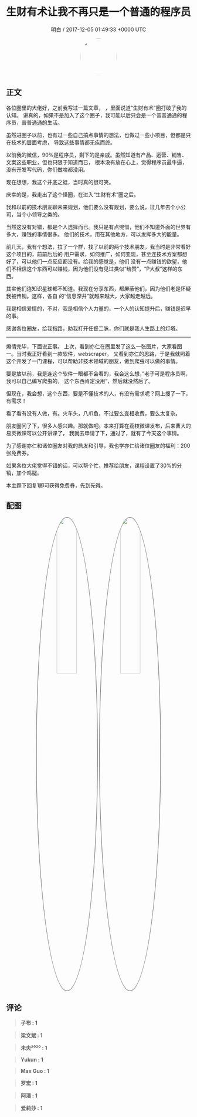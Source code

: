 <h1 align="center">生财有术让我不再只是一个普通的程序员</h1>
<p align="center">
    <a>明白 / 2017-12-05 01:49:33 &#43;0000 UTC</a>
</p>

<div align="center">
    <img src="https://images.zsxq.com/FjQmHspasTB6fS9i4Psn1Vi_tfMe?e=1590940799&amp;token=kIxbL07-8jAj8w1n4s9zv64FuZZNEATmlU_Vm6zD:G1ott7_PptRi18eZpfiMpU6xbzw=" width="100" height="100" style="border:1px solid;border-radius:50%; color:#ffffff"/>
</div>

## 正文

<div>
各位圈里的大佬好，之前我写过一篇文章，
 ，里面说道“生财有术”圈打破了我的认知。
讲真的，如果不是加入了这个圈子，我可能以后只会是一个普普通通的程序员，普普通通的生活。

虽然进圈子以前，也有过一些自己搞点事情的想法，也做过一些小项目，但都是只在技术的层面考虑，
导致这些事情都无疾而终。

以前我的微信，90%是程序员，剩下的是亲戚。虽然知道有产品、运营、销售、文案这些职业，但也只限于知道而已，
根本没有放在心上，觉得程序员最牛逼，没有开发写代码，你们做啥都没用。

现在想想，我这个井底之蛙，当时真的很可笑。

庆幸的是，我走出了这个怪圈，在进入“生财有术”圈之后。

我和以前的技术朋友聊未来规划，他们要么没有规划，要么说，过几年去个小公司，当个小领导之类的。

当然这没有对错，都是个人选择而已。我只是有点惋惜，他们不知道外面的世界有多大，赚钱的事情很多。
他们的技术，用在其他地方，可以发挥多大的能量。

前几天，我有个想法，拉了一个群，找了以前的两个技术朋友，我当时是非常看好这个项目的，前前后后的
用户需求，如何推广，如何变现，甚至连技术方案都想好了，可以他们一点反应都没有。给我的感觉是，他们
没有一点赚钱的欲望，他们不相信这个东西可以赚钱，因为他们没有见过类似“给赞”，“P大叔”这样的东西。

其实他们连知识星球都不知道。我现在分享东西，都屏蔽他们，因为他们老是怀疑我被传销。这样，各自
的“信息深井”就越来越大，大家越走越远。

我是相信爱情的，不对，我是相信个人力量的，一个人的认知提升后，赚钱是迟早的事。

感谢各位圈友，给我指路，助我打开任督二脉，你们就是我人生路上的灯塔。

---------------------------------
煽情完毕，下面说正事。
上次，看到亦仁在圈里发了这么一张图片，大家看图一。当时我正好看到一款软件，webscraper。
又看到亦仁的思路，于是我就照着这个开发了一门课程，可以帮助非技术领域的朋友，做到爬虫可以做的事情。

要是放以前，我是连这个软件一眼都不会看的，我会这么想，”老子可是程序员啊，我可以自己编写爬虫的，
这个东西肯定没用“，然后就没然后了。

但现在，我会想，这个东西，要是不懂技术的人，有没有需求呢？网上搜了一下，有需求！

看了看有没有人做，有。火车头，八爪鱼，不过要么变相收费，要么太复杂。

朋友圈问了下，很多人感兴趣。那就做吧。本来打算在荔枝微课发布，后来曹大的易灵微课可以公开讲课了，
我就去申请了下，通过了，就有了今天这个事情。

为了感谢亦仁和诸位圈友对我的启发和引导，我也学亦仁给诸位圈友的福利：200张免费券。

如果各位大佬觉得不错的话，可以帮个忙，推荐给朋友，课程设置了30%的分销，加个鸡腿。

本主题下回复1即可获得免费券，先到先得。
</div>

## 配图
<div class="image" align="center">

<img src="https://images.zsxq.com/FnN5bVfzuM2FYiTokR-Okro_MoUe?e=1590940799&amp;token=kIxbL07-8jAj8w1n4s9zv64FuZZNEATmlU_Vm6zD:miEMmslx98ldKxZBxu3NOqiB9Jg=" width="33%" height="33%" style="border:1px solid;border-radius:50%; color:#3c3f41"/>

<img src="https://images.zsxq.com/Fo5oovnCI-rS4DFXybIK0KoYsmmV?imageMogr2/auto-orient/thumbnail/800x/format/jpg/blur/1x0/quality/75&amp;e=1590940799&amp;token=kIxbL07-8jAj8w1n4s9zv64FuZZNEATmlU_Vm6zD:adOwh-ERaKhb8-r3L8GlOCwes3k=" width="33%" height="33%" style="border:1px solid;border-radius:50%; color:#3c3f41"/>

</div>

## 评论

<div align="left">
<div>

<blockquote >
<span> <strong>子布 : 1 </strong></span>
</blockquote>

<blockquote >
<span> <strong>梁文斌 : 1 </strong></span>
</blockquote>

<blockquote >
<span> <strong>未央²⁰²⁰ : 1 </strong></span>
</blockquote>

<blockquote >
<span> <strong>Yukun : 1 </strong></span>
</blockquote>

<blockquote >
<span> <strong>Max Guo : 1 </strong></span>
</blockquote>

<blockquote >
<span> <strong>罗宏 : 1 </strong></span>
</blockquote>

<blockquote >
<span> <strong>阿潘 : 1 </strong></span>
</blockquote>

<blockquote >
<span> <strong>爱莉莎 : 1 </strong></span>
</blockquote>

</div>
</div>